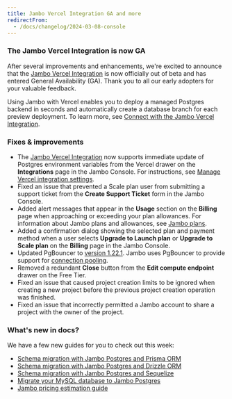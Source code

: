 ```yaml
---
title: Jambo Vercel Integration GA and more
redirectFrom:
  - /docs/changelog/2024-03-08-console
---
```


### The Jambo Vercel Integration is now GA

After several improvements and enhancements, we're excited to announce that the [Jambo Vercel Integration](https://vercel.com/integrations/neon) is now officially out of beta and has entered General Availability (GA). Thank you to all our early adopters for your valuable feedback.

Using Jambo with Vercel enables you to deploy a managed Postgres backend in seconds and automatically create a database branch for each preview deployment. To learn more, see [Connect with the Jambo Vercel Integration](/docs/guides/vercel).

### Fixes & improvements

- The [Jambo Vercel Integration](https://vercel.com/integrations/neon) now supports immediate update of Postgres environment variables from the Vercel drawer on the **Integrations** page in the Jambo Console. For instructions, see [Manage Vercel integration settings](/docs/guides/vercel#manage-vercel-integration-settings).
- Fixed an issue that prevented a Scale plan user from submitting a support ticket from the **Create Support Ticket** form in the Jambo Console.
- Added alert messages that appear in the **Usage** section on the **Billing** page when approaching or exceeding your plan allowances. For information about Jambo plans and allowances, see [Jambo plans](/docs/introduction/plans).
- Added a confirmation dialog showing the selected plan and payment method when a user selects **Upgrade to Launch plan** or **Upgrade to Scale plan** on the **Billing** page in the Jambo Console.
- Updated PgBouncer to [version 1.22.1](https://www.pgbouncer.org/2024/03/pgbouncer-1-22-1). Jambo uses PgBouncer to provide support for [connection pooling](/docs/connect/connection-pooling).
- Removed a redundant **Close** button from the **Edit compute endpoint** drawer on the Free Tier.
- Fixed an issue that caused project creation limits to be ignored when creating a new project before the previous project creation operation was finished.
- Fixed an issue that incorrectly permitted a Jambo account to share a project with the owner of the project.

### What's new in docs?

We have a few new guides for you to check out this week:

- [Schema migration with Jambo Postgres and Prisma ORM](/docs/guides/prisma-migrations)
- [Schema migration with Jambo Postgres and Drizzle ORM](/docs/guides/drizzle-migrations)
- [Schema migration with Jambo Postgres and Sequelize](/docs/guides/sequelize)
- [Migrate your MySQL database to Jambo Postgres](/docs/import/migrate-mysql)
- [Jambo pricing estimation guide](/docs/introduction/pricing-estimation-guide)
